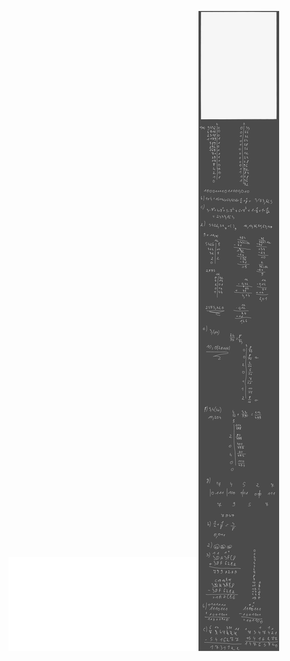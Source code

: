 ![](/Notatki/Semestr%203/Architektura%20komputerów%201/Ćwiczenia/Ćwiczenia%201/lista1.pdf)
![](/Notatki/Semestr%203/Architektura%20komputerów%201/Ćwiczenia/Ćwiczenia%201/Drawing%202023-10-16%2010.07.55.excalidraw.svg)